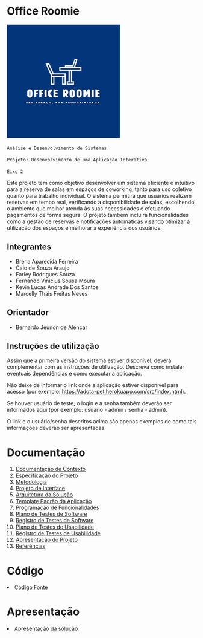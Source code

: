 # Office Roomie

<img src="docs/img/OFFICE-ROOMIE-LOGO.png" alt="Logo Office Roomie" width="300" height="300"/>

<br>

`Análise e Desenvolvimento de Sistemas`

`Projeto: Desenvolvimento de uma Aplicação Interativa`

`Eixo 2`

Este projeto tem como objetivo desenvolver um sistema eficiente e intuitivo para a reserva de salas em espaços de coworking, tanto para uso coletivo quanto para trabalho individual. O sistema permitirá que usuários realizem reservas em tempo real, verificando a disponibilidade de salas, escolhendo o ambiente que melhor atenda às suas necessidades e efetuando pagamentos de forma segura. O projeto também incluirá funcionalidades como a gestão de reservas e notificações automáticas visando otimizar a utilização dos espaços e melhorar a experiência dos usuários.

## Integrantes

* Brena Aparecida Ferreira
* Caio de Souza Araujo
* Farley Rodrigues Souza
* Fernando Vinicius Sousa Moura
* Kevin Lucas Andrade Dos Santos
* Marcelly Thais Freitas Neves

## Orientador

* Bernardo Jeunon de Alencar

## Instruções de utilização

Assim que a primeira versão do sistema estiver disponível, deverá complementar com as instruções de utilização. Descreva como instalar eventuais dependências e como executar a aplicação.

Não deixe de informar o link onde a aplicação estiver disponível para acesso (por exemplo: https://adota-pet.herokuapp.com/src/index.html).

Se houver usuário de teste, o login e a senha também deverão ser informados aqui (por exemplo: usuário - admin / senha - admin).

O link e o usuário/senha descritos acima são apenas exemplos de como tais informações deverão ser apresentadas.

# Documentação

<ol>
<li><a href="docs/01-Documentação de Contexto.md"> Documentação de Contexto</a></li>
<li><a href="docs/02-Especificação do Projeto.md"> Especificação do Projeto</a></li>
<li><a href="docs/03-Metodologia.md"> Metodologia</a></li>
<li><a href="docs/04-Projeto de Interface.md"> Projeto de Interface</a></li>
<li><a href="docs/05-Arquitetura da Solução.md"> Arquitetura da Solução</a></li>
<li><a href="docs/06-Template Padrão da Aplicação.md"> Template Padrão da Aplicação</a></li>
<li><a href="docs/07-Programação de Funcionalidades.md"> Programação de Funcionalidades</a></li>
<li><a href="docs/08-Plano de Testes de Software.md"> Plano de Testes de Software</a></li>
<li><a href="docs/09-Registro de Testes de Software.md"> Registro de Testes de Software</a></li>
<li><a href="docs/10-Plano de Testes de Usabilidade.md"> Plano de Testes de Usabilidade</a></li>
<li><a href="docs/11-Registro de Testes de Usabilidade.md"> Registro de Testes de Usabilidade</a></li>
<li><a href="docs/12-Apresentação do Projeto.md"> Apresentação do Projeto</a></li>
<li><a href="docs/13-Referências.md"> Referências</a></li>
</ol>

# Código

<li><a href="src/README.md"> Código Fonte</a></li>

# Apresentação

<li><a href="presentation/README.md"> Apresentação da solução</a></li>
